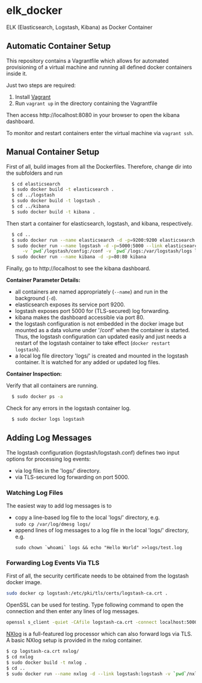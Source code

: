 elk_docker
==========

ELK (Elasticsearch, Logstash, Kibana) as Docker Container

## Automatic Container Setup

This repository contains a Vagrantfile which allows for automated provisioning of a virtual machine and running all defined docker containers inside it.

Just two steps are required:

1. Install [Vagrant](https://www.vagrantup.com/)
2. Run `vagrant up` in the directory containing the Vagrantfile

Then access http://localhost:8080 in your browser to open the kibana dashboard.

To monitor and restart containers enter the virtual machine via `vagrant ssh`.

## Manual Container Setup

First of all, build images from all the Dockerfiles. Therefore, change dir into the subfolders and run

```sh
  $ cd elasticsearch
  $ sudo docker build -t elasticsearch .
  $ cd ../logstash
  $ sudo docker build -t logstash .
  $ cd ../kibana
  $ sudo docker build -t kibana .
```

Then start a container for elasticsearch, logstash, and kibana, respectively.

```sh
  $ cd ..
  $ sudo docker run --name elasticsearch -d -p=9200:9200 elasticsearch
  $ sudo docker run --name logstash -d -p=5000:5000 --link elasticsearch:elasticsearch \
      -v `pwd`/logstash/config:/conf -v `pwd`/logs:/var/logstash/logs logstash
  $ sudo docker run --name kibana -d -p=80:80 kibana
```

Finally, go to http://localhost to see the kibana dashboard.

**Container Parameter Details:**

* all containers are named appropriately (`--name`) and run in the background (`-d`).
* elasticsearch exposes its service port 9200.
* logstash exposes port 5000 for (TLS-secured) log forwarding.
* kibana makes the dashboard accessible via port 80.
* the logstash configuration is not embedded in the docker image but mounted as a data volume under '/conf' when the container is started. Thus, the logstash configuration can updated easily and just needs a restart of the logstash container to take effect (`docker restart logstash`).
* a local log file directory 'logs/' is created and mounted in the logstash container. It is watched for any added or updated log files. 

**Container Inspection:**

Verify that all containers are running.

```sh
  $ sudo docker ps -a
```

Check for any errors in the logstash container log.

```sh
  $ sudo docker logs logstash
```

## Adding Log Messages

The logstash configuration (logstash/logstash.conf) defines two input options for processing log events:

* via log files in the 'logs/' directory.
* via TLS-secured log forwarding on port 5000.

### Watching Log Files

The easiest way to add log messages is to

* copy a line-based log file to the local 'logs/' directory, e.g.  
  `sudo cp /var/log/dmesg logs/`
* append lines of log messages to a log file in the local 'logs/' directory, e.g.  
  ```
  sudo chown `whoami` logs && echo "Hello World" >>logs/test.log
  ```

### Forwarding Log Events Via TLS

First of all, the security certificate needs to be obtained from the logstash docker image.

```sh
sudo docker cp logstash:/etc/pki/tls/certs/logstash-ca.crt .
```

OpenSSL can be used for testing. Type following command to open the connection and then enter any lines of log messages.

```sh
openssl s_client -quiet -CAfile logstash-ca.crt -connect localhost:5000
```

[NXlog](http://nxlog.co/products/nxlog-community-edition) is a full-featured log processor which can also forward logs via TLS. A basic NXlog setup is provided in the nxlog container.

```sh
$ cp logstash-ca.crt nxlog/
$ cd nxlog
$ sudo docker build -t nxlog .
$ cd ..
$ sudo docker run --name nxlog -d --link logstash:logstash -v `pwd`/nxlog/config:/conf nxlog
```

